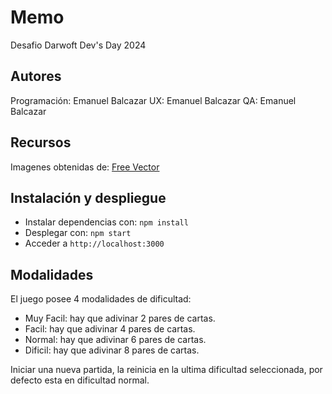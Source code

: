 # Memo

Desafio Darwoft Dev's Day 2024

## Autores

Programación: Emanuel Balcazar
UX: Emanuel Balcazar
QA: Emanuel Balcazar

## Recursos

Imagenes obtenidas de: [Free Vector](https://www.freepik.com/free-vector/animal-memory-card-game_29098927.htm#query=memory%20game&position=3&from_view=keyword&track=ais_hybrid&uuid=771dc735-359d-4bb8-9897-ab03552fd57b)

## Instalación y despliegue

- Instalar dependencias con: `npm install`
- Desplegar con: `npm start`
- Acceder a `http://localhost:3000`

## Modalidades

El juego posee 4 modalidades de dificultad:

- Muy Facil: hay que adivinar 2 pares de cartas.
- Facil: hay que adivinar 4 pares de cartas.
- Normal: hay que adivinar 6 pares de cartas.
- Dificil: hay que adivinar 8 pares de cartas.

Iniciar una nueva partida, la reinicia en la ultima dificultad seleccionada, por defecto esta en dificultad normal.
